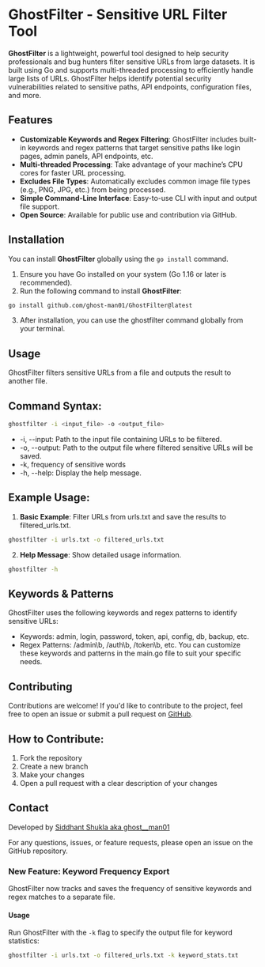 # GhostFilter - Sensitive URL Filter Tool

**GhostFilter** is a lightweight, powerful tool designed to help security professionals and bug hunters filter sensitive URLs from large datasets. It is built using Go and supports multi-threaded processing to efficiently handle large lists of URLs. GhostFilter helps identify potential security vulnerabilities related to sensitive paths, API endpoints, configuration files, and more.

## Features

- **Customizable Keywords and Regex Filtering**: GhostFilter includes built-in keywords and regex patterns that target sensitive paths like login pages, admin panels, API endpoints, etc.
- **Multi-threaded Processing**: Take advantage of your machine’s CPU cores for faster URL processing.
- **Excludes File Types**: Automatically excludes common image file types (e.g., PNG, JPG, etc.) from being processed.
- **Simple Command-Line Interface**: Easy-to-use CLI with input and output file support.
- **Open Source**: Available for public use and contribution via GitHub.

## Installation

You can install **GhostFilter** globally using the `go install` command.

1. Ensure you have Go installed on your system (Go 1.16 or later is recommended).
2. Run the following command to install **GhostFilter**:
```bash
go install github.com/ghost-man01/GhostFilter@latest
 ```
3. After installation, you can use the ghostfilter command globally from your terminal.
## Usage
GhostFilter filters sensitive URLs from a file and outputs the result to another file.

## Command Syntax:
```bash
ghostfilter -i <input_file> -o <output_file>
```
- -i, --input: Path to the input file containing URLs to be filtered.
- -o, --output: Path to the output file where filtered sensitive URLs will be saved.
- -k, frequency of sensitive words
- -h, --help: Display the help message.


## Example Usage:

1. **Basic Example**: Filter URLs from urls.txt and save the results to filtered_urls.txt.

```bash
ghostfilter -i urls.txt -o filtered_urls.txt
```

2. **Help Message**: Show detailed usage information.

```bash
ghostfilter -h
```
## Keywords & Patterns
GhostFilter uses the following keywords and regex patterns to identify sensitive URLs:

- Keywords: admin, login, password, token, api, config, db, backup, etc.
- Regex Patterns: /admin\b, /auth\b, /token\b, etc.
You can customize these keywords and patterns in the main.go file to suit your specific needs.

## Contributing
Contributions are welcome! If you'd like to contribute to the project, feel free to open an issue or submit a pull request on [GitHub](https://github.com/ghost-man01/GhostFilter).

## How to Contribute:
1. Fork the repository
2. Create a new branch
3. Make your changes
4. Open a pull request with a clear description of your changes

## Contact
Developed by [Siddhant Shukla aka ghost__man01](https://linkedin.com/in/sid-d-hant)

For any questions, issues, or feature requests, please open an issue on the GitHub repository.

### New Feature: Keyword Frequency Export

GhostFilter now tracks and saves the frequency of sensitive keywords and regex matches to a separate file.

#### Usage
Run GhostFilter with the `-k` flag to specify the output file for keyword statistics:

```bash
ghostfilter -i urls.txt -o filtered_urls.txt -k keyword_stats.txt
```
